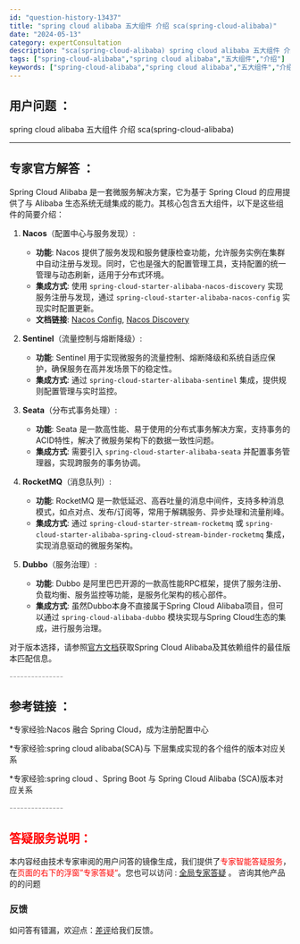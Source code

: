 ```yaml
---
id: "question-history-13437"
title: "spring cloud alibaba 五大组件 介绍 sca(spring-cloud-alibaba)"
date: "2024-05-13"
category: expertConsultation
description: "sca(spring-cloud-alibaba) spring cloud alibaba 五大组件 介绍"
tags: ["spring-cloud-alibaba","spring cloud alibaba","五大组件","介绍"]
keywords: ["spring-cloud-alibaba","spring cloud alibaba","五大组件","介绍"]
---
```


## 用户问题 ： 
 spring cloud alibaba 五大组件 介绍 sca(spring-cloud-alibaba) 

---------------
## 专家官方解答 ：

Spring Cloud Alibaba 是一套微服务解决方案，它为基于 Spring Cloud 的应用提供了与 Alibaba 生态系统无缝集成的能力。其核心包含五大组件，以下是这些组件的简要介绍：

1. **Nacos**（配置中心与服务发现）:
   - **功能**: Nacos 提供了服务发现和服务健康检查功能，允许服务实例在集群中自动注册与发现。同时，它也是强大的配置管理工具，支持配置的统一管理与动态刷新，适用于分布式环境。
   - **集成方式**: 使用 `spring-cloud-starter-alibaba-nacos-discovery` 实现服务注册与发现，通过 `spring-cloud-starter-alibaba-nacos-config` 实现实时配置更新。
   - **文档链接**: [Nacos Config](https://github.com/spring-cloud-incubator/spring-cloud-alibaba/wiki/Nacos-config), [Nacos Discovery](https://github.com/spring-cloud-incubator/spring-cloud-alibaba/wiki/Nacos-discovery)

2. **Sentinel**（流量控制与熔断降级）:
   - **功能**: Sentinel 用于实现微服务的流量控制、熔断降级和系统自适应保护，确保服务在高并发场景下的稳定性。
   - **集成方式**: 通过 `spring-cloud-starter-alibaba-sentinel` 集成，提供规则配置管理与实时监控。

3. **Seata**（分布式事务处理）:
   - **功能**: Seata 是一款高性能、易于使用的分布式事务解决方案，支持事务的ACID特性，解决了微服务架构下的数据一致性问题。
   - **集成方式**: 需要引入 `spring-cloud-starter-alibaba-seata` 并配置事务管理器，实现跨服务的事务协调。

4. **RocketMQ**（消息队列）:
   - **功能**: RocketMQ 是一款低延迟、高吞吐量的消息中间件，支持多种消息模式，如点对点、发布/订阅等，常用于解耦服务、异步处理和流量削峰。
   - **集成方式**: 通过 `spring-cloud-starter-stream-rocketmq` 或 `spring-cloud-starter-alibaba-spring-cloud-stream-binder-rocketmq` 集成，实现消息驱动的微服务架构。

5. **Dubbo**（服务治理）:
   - **功能**: Dubbo 是阿里巴巴开源的一款高性能RPC框架，提供了服务注册、负载均衡、服务监控等功能，是服务化架构的核心部件。
   - **集成方式**: 虽然Dubbo本身不直接属于Spring Cloud Alibaba项目，但可以通过 `spring-cloud-alibaba-dubbo` 模块实现与Spring Cloud生态的集成，进行服务治理。

对于版本选择，请参照[官方文档](https://sca.aliyun.com/docs/2023/overview/version-explain/)获取Spring Cloud Alibaba及其依赖组件的最佳版本匹配信息。


<font color="#949494">---------------</font> 


## 参考链接 ：

*专家经验:Nacos 融合 Spring Cloud，成为注册配置中心 
 
 *专家经验:spring cloud alibaba(SCA)与 下层集成实现的各个组件的版本对应关系 
 
 *专家经验:spring cloud 、Spring Boot 与 Spring Cloud Alibaba (SCA)版本对应关系 


 <font color="#949494">---------------</font> 
 


## <font color="#FF0000">答疑服务说明：</font> 

本内容经由技术专家审阅的用户问答的镜像生成，我们提供了<font color="#FF0000">专家智能答疑服务</font>，在<font color="#FF0000">页面的右下的浮窗”专家答疑“</font>。您也可以访问 : [全局专家答疑](https://opensource.alibaba.com/chatBot) 。 咨询其他产品的的问题

### 反馈
如问答有错漏，欢迎点：[差评](https://ai.nacos.io/user/feedbackByEnhancerGradePOJOID?enhancerGradePOJOId=13440)给我们反馈。
